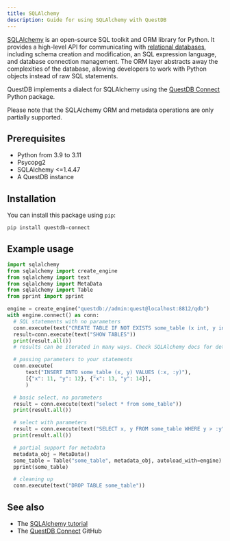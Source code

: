 ```yaml
---
title: SQLAlchemy
description: Guide for using SQLAlchemy with QuestDB
---
```


[SQLAlchemy](https://www.sqlalchemy.org/) is an open-source SQL toolkit and ORM
library for Python. It provides a high-level API for communicating with
[relational databases](/glossary/relational-database/), including schema
creation and modification, an SQL expression language, and database connection
management. The ORM layer abstracts away the complexities of the database,
allowing developers to work with Python objects instead of raw SQL statements.

QuestDB implements a dialect for SQLAlchemy using the
[QuestDB Connect](https://github.com/questdb/questdb-connect) Python package.

Please note that the SQLAlchemy ORM and metadata operations are only partially
supported.

## Prerequisites

- Python from 3.9 to 3.11
- Psycopg2
- SQLAlchemy <=1.4.47
- A QuestDB instance

## Installation

You can install this package using `pip`:

```shell
pip install questdb-connect
```

## Example usage

```python
import sqlalchemy
from sqlalchemy import create_engine
from sqlalchemy import text
from sqlalchemy import MetaData
from sqlalchemy import Table
from pprint import pprint

engine = create_engine("questdb://admin:quest@localhost:8812/qdb")
with engine.connect() as conn:
  # SQL statements with no parameters
  conn.execute(text("CREATE TABLE IF NOT EXISTS some_table (x int, y int)"))
  result=conn.execute(text("SHOW TABLES"))
  print(result.all())
  # results can be iterated in many ways. Check SQLAlchemy docs for details

  # passing parameters to your statements
  conn.execute(
      text("INSERT INTO some_table (x, y) VALUES (:x, :y)"),
      [{"x": 11, "y": 12}, {"x": 13, "y": 14}],
      )

  # basic select, no parameters
  result = conn.execute(text("select * from some_table"))
  print(result.all())

  # select with parameters
  result = conn.execute(text("SELECT x, y FROM some_table WHERE y > :y"), {"y": 2})
  print(result.all())

  # partial support for metadata
  metadata_obj = MetaData()
  some_table = Table("some_table", metadata_obj, autoload_with=engine)
  pprint(some_table)

  # cleaning up
  conn.execute(text("DROP TABLE some_table"))
```

## See also

- The
  [SQLAlchemy tutorial](https://docs.sqlalchemy.org/en/14/tutorial/index.html)
- The [QuestDB Connect](https://pypi.org/project/questdb-connect/) GitHub
